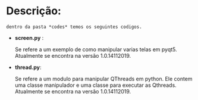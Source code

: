# Descrição:

	dentro da pasta *codes* temos os seguintes codigos.

* **screen.py** :

	Se refere a um exemplo de como manipular varias telas em pyqt5. Atualmente se encontra na versão 1.0.14112019.

* **thread.py**:

	Se refere a um modulo para manipular QThreads em python. Ele contem uma classe manipulador e uma classe para executar as Qthreads. Atualmente se encontra na versão 1.0.14112019.


